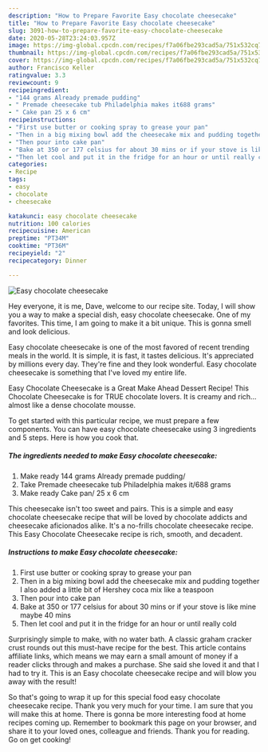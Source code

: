 ```yaml
---
description: "How to Prepare Favorite Easy chocolate cheesecake"
title: "How to Prepare Favorite Easy chocolate cheesecake"
slug: 3091-how-to-prepare-favorite-easy-chocolate-cheesecake
date: 2020-05-28T23:24:03.957Z
image: https://img-global.cpcdn.com/recipes/f7a06fbe293cad5a/751x532cq70/easy-chocolate-cheesecake-recipe-main-photo.jpg
thumbnail: https://img-global.cpcdn.com/recipes/f7a06fbe293cad5a/751x532cq70/easy-chocolate-cheesecake-recipe-main-photo.jpg
cover: https://img-global.cpcdn.com/recipes/f7a06fbe293cad5a/751x532cq70/easy-chocolate-cheesecake-recipe-main-photo.jpg
author: Francisco Keller
ratingvalue: 3.3
reviewcount: 9
recipeingredient:
- "144 grams Already premade pudding"
- " Premade cheesecake tub Philadelphia makes it688 grams"
- " Cake pan 25 x 6 cm"
recipeinstructions:
- "First use butter or cooking spray to grease your pan"
- "Then in a big mixing bowl add the cheesecake mix and pudding together I also added a little bit of Hershey coca mix like a teaspoon"
- "Then pour into cake pan"
- "Bake at 350 or 177 celsius for about 30 mins or if your stove is like mine maybe 40 mins"
- "Then let cool and put it in the fridge for an hour or until really cold"
categories:
- Recipe
tags:
- easy
- chocolate
- cheesecake

katakunci: easy chocolate cheesecake 
nutrition: 100 calories
recipecuisine: American
preptime: "PT34M"
cooktime: "PT36M"
recipeyield: "2"
recipecategory: Dinner

---
```



![Easy chocolate cheesecake](https://img-global.cpcdn.com/recipes/f7a06fbe293cad5a/751x532cq70/easy-chocolate-cheesecake-recipe-main-photo.jpg)

Hey everyone, it is me, Dave, welcome to our recipe site. Today, I will show you a way to make a special dish, easy chocolate cheesecake. One of my favorites. This time, I am going to make it a bit unique. This is gonna smell and look delicious.

Easy chocolate cheesecake is one of the most favored of recent trending meals in the world. It is simple, it is fast, it tastes delicious. It's appreciated by millions every day. They're fine and they look wonderful. Easy chocolate cheesecake is something that I've loved my entire life.

Easy Chocolate Cheesecake is a Great Make Ahead Dessert Recipe! This Chocolate Cheesecake is for TRUE chocolate lovers. It is creamy and rich…almost like a dense chocolate mousse.


To get started with this particular recipe, we must prepare a few components. You can have easy chocolate cheesecake using 3 ingredients and 5 steps. Here is how you cook that.

<!--inarticleads1-->

##### The ingredients needed to make Easy chocolate cheesecake:

1. Make ready 144 grams Already premade pudding/
1. Take  Premade cheesecake tub Philadelphia makes it/688 grams
1. Make ready  Cake pan/ 25 x 6 cm


This cheesecake isn&#39;t too sweet and pairs. This is a simple and easy chocolate cheesecake recipe that will be loved by chocolate addicts and cheesecake aficionados alike. It&#39;s a no-frills chocolate cheesecake recipe. This Easy Chocolate Cheesecake recipe is rich, smooth, and decadent. 

<!--inarticleads2-->

##### Instructions to make Easy chocolate cheesecake:

1. First use butter or cooking spray to grease your pan
1. Then in a big mixing bowl add the cheesecake mix and pudding together I also added a little bit of Hershey coca mix like a teaspoon
1. Then pour into cake pan
1. Bake at 350 or 177 celsius for about 30 mins or if your stove is like mine maybe 40 mins
1. Then let cool and put it in the fridge for an hour or until really cold


Surprisingly simple to make, with no water bath. A classic graham cracker crust rounds out this must-have recipe for the best. This article contains affiliate links, which means we may earn a small amount of money if a reader clicks through and makes a purchase. She said she loved it and that I had to try it. This is an Easy chocolate cheesecake recipe and will blow you away with the result! 

So that's going to wrap it up for this special food easy chocolate cheesecake recipe. Thank you very much for your time. I am sure that you will make this at home. There is gonna be more interesting food at home recipes coming up. Remember to bookmark this page on your browser, and share it to your loved ones, colleague and friends. Thank you for reading. Go on get cooking!
